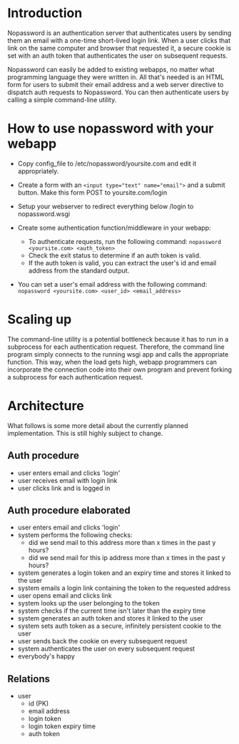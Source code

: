 Introduction
============

Nopassword is an authentication server that authenticates users by sending
them an email with a one-time short-lived login link.  When a user clicks
that link on the same computer and browser that requested it, a secure
cookie is set with an auth token that authenticates the user on subsequent
requests.

Nopassword can easily be added to existing webapps, no matter what
programming language they were written in. All that's needed is an HTML form
for users to submit their email address and a web server directive to dispatch
auth requests to Nopassword. You can then authenticate users by calling a
simple command-line utility.


How to use nopassword with your webapp
======================================

* Copy config_file to /etc/nopassword/yoursite.com and edit it
  appropriately.

* Create a form with an `<input type="text" name="email">` and a submit button.
  Make this form POST to yoursite.com/login

* Setup your webserver to redirect everything below /login to nopassword.wsgi

* Create some authentication function/middleware in your webapp:
  - To authenticate requests, run the following command:
    `nopassword <yoursite.com> <auth_token>`
  - Check the exit status to determine if an auth token is valid.
  - If the auth token is valid, you can extract the user's id and email address
    from the standard output.

* You can set a user's email address with the following command:
  `nopassword <yoursite.com> <user_id> <email_address>`


Scaling up
==========

The command-line utility is a potential bottleneck because it has to run in
a subprocess for each authentication request.  Therefore, the command line
program simply connects to the running wsgi app and calls the appropriate
function.  This way, when the load gets high, webapp programmers can
incorporate the connection code into their own program and prevent forking a
subprocess for each authentication request.


Architecture
============

What follows is some more detail about the currently planned implementation.
This is still highly subject to change.


Auth procedure
--------------

- user enters email and clicks 'login'
- user receives email with login link
- user clicks link and is logged in


Auth procedure elaborated
-------------------------

- user enters email and clicks 'login'
- system performs the following checks:
  * did we send mail to this address more than x times in the past y hours?
  * did we send mail for this ip address more than x times in the past y
    hours?
- system generates a login token and an expiry time and stores it linked to
  the user
- system emails a login link containing the token to the requested address
- user opens email and clicks link
- system looks up the user belonging to the token
- system checks if the current time isn't later than the expiry time
- system generates an auth token and stores it linked to the user
- system sets auth token as a secure, infinitely persistent cookie to the user
- user sends back the cookie on every subsequent request
- system authenticates the user on every subsequent request
- everybody's happy


Relations
---------

- user
  * id (PK)
  * email address
  * login token
  * login token expiry time
  * auth token

